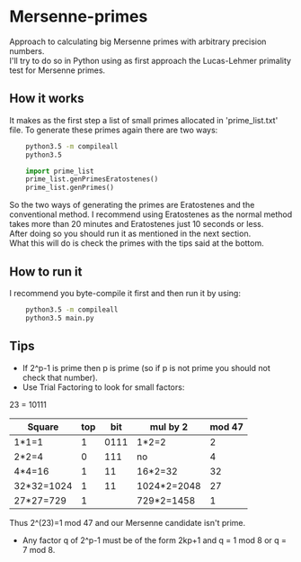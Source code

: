 # Mersenne-primes
Approach to calculating big Mersenne primes with arbitrary precision numbers.  
I'll try to do so in Python using as first approach the Lucas-Lehmer primality test for Mersenne primes.

## How it works
It makes as the first step a list of small primes allocated in 'prime_list.txt' file. To generate these primes again there are two ways:  
```bash
    python3.5 -m compileall
    python3.5
```  

```python
    import prime_list
    prime_list.genPrimesEratostenes()
    prime_list.genPrimes()
```

So the two ways of generating the primes are Eratostenes and the conventional method. I recommend using Eratostenes as the normal method takes more than 20 minutes and Eratostenes just 10 seconds or less.  
After doing so you should run it as mentioned in the next section.  
What this will do is check the primes with the tips said at the bottom.


## How to run it
I recommend you byte-compile it first and then run it by using:
``` bash
    python3.5 -m compileall
    python3.5 main.py
```

## Tips

- If 2^p-1 is prime then p is prime (so if p is not prime you should not check that number).  
- Use Trial Factoring to look for small factors:

23 = 10111

| Square | top | bit | mul by 2 | mod 47 |
|--------|-----|-----|----------|--------|
| 1*1=1  | 1   | 0111 | 1*2=2   |  2 |
| 2*2=4  | 0   | 111  | no      |  4  |
| 4*4=16 | 1   | 11   | 16*2=32 | 32  |
| 32*32=1024 | 1 | 11 | 1024*2=2048 | 27 |
| 27*27=729 | 1 |     | 729*2=1458 | 1  |

Thus 2^(23)=1 mod 47 and our Mersenne candidate isn't prime.

- Any factor q of 2^p-1 must be of the form 2kp+1 and q = 1 mod 8 or q = 7 mod 8.
